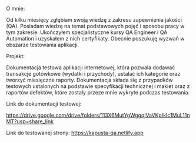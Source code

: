O mnie:

Od kilku miesięcy zgłębiam swoją wiedzę z zakresu zapewnienia jakości (QA). Posiadam wiedzę na temat podstawowych pojęć i sposobu pracy w tym zakresie. Ukończyłem specjalistyczne kursy QA Engineer i QA Automation i uzyskałem z nich certyfikaty. Obecnie poszukuję wyzwań w obszarze testowania aplikacji.


Projekt:

Dokumentacja testowa aplikacji internetowej, która pozwala dodawać transakcje gotówkowe (wydatki i przychody), ustalać ich kategorie oraz tworzyć miesięczne raporty.
Dokumentacja składa się z przypadków testowych ustalonych na podstawie specyfikacji technicznej i makiet oraz z raportów defektów, które zostały przeze mnie wykryte podczas testowania. 

Link do dokumentacji testowej:

https://drive.google.com/drive/folders/113X6MutYgWggqjVaVKpIkIc1MuL11nMT?usp=share_link

Link do testowanej strony: https://kapusta-qa.netlify.app
